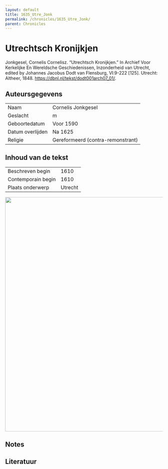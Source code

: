 ```yaml
---
layout: default
title: 1635_Utre_Jonk
permalink: /chronicles/1635_Utre_Jonk/
parent: Chronicles
--- 
```



# Utrechtsch Kronijkjen 

Jonkgesel, Cornelis Cornelisz. “Utrechtsch Kronijkjen.” In Archief Voor Kerkelijke En Wereldsche Geschiedenissen, Inzonderheid van Utrecht, edited by Johannes Jacobus Dodt van Flensburg, VI:9-222 [125]. Utrecht: Altheer, 1848. https://dbnl.nl/tekst/dodt001arch07_01/. 

## Auteursgegevens 

| | | 
| --------------- | --------------- | 
| Naam | Cornelis Jonkgesel | 
| Geslacht | m | 
 | Geboortedatum | Voor 1590 | 
| Datum overlijden | Na 1625 | 
| Religie | Gereformeerd (contra-remonstrant) | 

## Inhoud van de tekst 

| | | 
| --------------- | --------------- | 
| Beschreven begin | 1610 | 
| Contemporain begin | 1610 | 
| Plaats onderwerp | Utrecht | 

[<img src="..\..\barplots_chronicles\1635_Utre_Jonk.jpg" width="750"/>](..\..\barplots_chronicles\1635_Utre_Jonk.jpg) 

## Notes 

## Literatuur 

